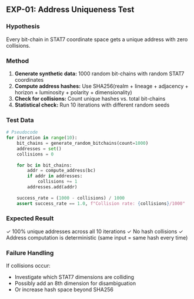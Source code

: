 ## EXP-01: Address Uniqueness Test

### Hypothesis
Every bit-chain in STAT7 coordinate space gets a unique address with zero collisions.

### Method
1. **Generate synthetic data:** 1000 random bit-chains with random STAT7 coordinates
2. **Compute address hashes:** Use SHA256(realm + lineage + adjacency + horizon + luminosity + polarity + dimensionality)
3. **Check for collisions:** Count unique hashes vs. total bit-chains
4. **Statistical check:** Run 10 iterations with different random seeds

### Test Data
```python
# Pseudocode
for iteration in range(10):
    bit_chains = generate_random_bitchains(count=1000)
    addresses = set()
    collisions = 0
    
    for bc in bit_chains:
        addr = compute_address(bc)
        if addr in addresses:
            collisions += 1
        addresses.add(addr)
    
    success_rate = (1000 - collisions) / 1000
    assert success_rate == 1.0, f"Collision rate: {collisions}/1000"
```

### Expected Result
✓ 100% unique addresses across all 10 iterations
✓ No hash collisions
✓ Address computation is deterministic (same input = same hash every time)

### Failure Handling
If collisions occur:
- Investigate which STAT7 dimensions are colliding
- Possibly add an 8th dimension for disambiguation
- Or increase hash space beyond SHA256
